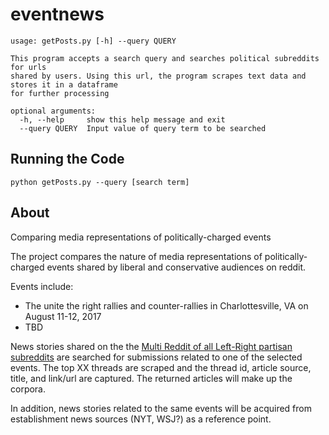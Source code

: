 # eventnews
```
usage: getPosts.py [-h] --query QUERY

This program accepts a search query and searches political subreddits for urls
shared by users. Using this url, the program scrapes text data and stores it in a dataframe
for further processing

optional arguments:
  -h, --help     show this help message and exit
  --query QUERY  Input value of query term to be searched
```
## Running the Code
```
python getPosts.py --query [search term]
```
## About
Comparing media representations of politically-charged events

The project compares the nature of media representations of politically-charged events shared by liberal and conservative audiences on reddit.

Events include:
 * The unite the right rallies and counter-rallies in Charlottesville, VA on August 11-12, 2017
 * TBD
 
News stories shared on the the [Multi Reddit of all Left-Right partisan subreddits](https://www.reddit.com/r/politics/wiki/relatedsubs) are searched for submissions related to one of the selected events. The top XX threads are scraped and the thread id, article source, title, and link/url are captured. The returned articles will make up the corpora. 
  
In addition, news stories related to the same events will be acquired from establishment news sources (NYT, WSJ?) as a reference point.
 
